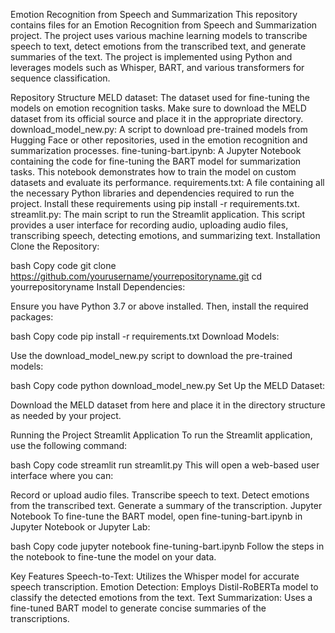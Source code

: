 Emotion Recognition from Speech and Summarization
This repository contains files for an Emotion Recognition from Speech and Summarization project. The project uses various machine learning models to transcribe speech to text, detect emotions from the transcribed text, and generate summaries of the text. The project is implemented using Python and leverages models such as Whisper, BART, and various transformers for sequence classification.

Repository Structure
MELD dataset: The dataset used for fine-tuning the models on emotion recognition tasks. Make sure to download the MELD dataset from its official source and place it in the appropriate directory.
download_model_new.py: A script to download pre-trained models from Hugging Face or other repositories, used in the emotion recognition and summarization processes.
fine-tuning-bart.ipynb: A Jupyter Notebook containing the code for fine-tuning the BART model for summarization tasks. This notebook demonstrates how to train the model on custom datasets and evaluate its performance.
requirements.txt: A file containing all the necessary Python libraries and dependencies required to run the project. Install these requirements using pip install -r requirements.txt.
streamlit.py: The main script to run the Streamlit application. This script provides a user interface for recording audio, uploading audio files, transcribing speech, detecting emotions, and summarizing text.
Installation
Clone the Repository:

bash
Copy code
git clone https://github.com/yourusername/yourrepositoryname.git
cd yourrepositoryname
Install Dependencies:

Ensure you have Python 3.7 or above installed. Then, install the required packages:

bash
Copy code
pip install -r requirements.txt
Download Models:

Use the download_model_new.py script to download the pre-trained models:

bash
Copy code
python download_model_new.py
Set Up the MELD Dataset:

Download the MELD dataset from here and place it in the directory structure as needed by your project.

Running the Project
Streamlit Application
To run the Streamlit application, use the following command:

bash
Copy code
streamlit run streamlit.py
This will open a web-based user interface where you can:

Record or upload audio files.
Transcribe speech to text.
Detect emotions from the transcribed text.
Generate a summary of the transcription.
Jupyter Notebook
To fine-tune the BART model, open fine-tuning-bart.ipynb in Jupyter Notebook or Jupyter Lab:

bash
Copy code
jupyter notebook fine-tuning-bart.ipynb
Follow the steps in the notebook to fine-tune the model on your data.

Key Features
Speech-to-Text: Utilizes the Whisper model for accurate speech transcription.
Emotion Detection: Employs Distil-RoBERTa model to classify the detected emotions from the text.
Text Summarization: Uses a fine-tuned BART model to generate concise summaries of the transcriptions.
